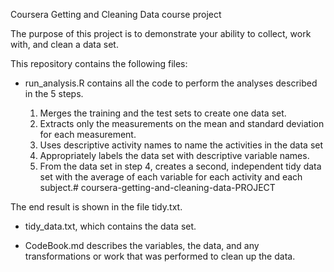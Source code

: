 Coursera Getting and Cleaning Data course project

The purpose of this project is to demonstrate your ability to collect, work with, and clean a data set.

This repository contains the following files:
  
  - run_analysis.R contains all the code to perform the analyses described in the 5 steps.
  
    1) Merges the training and the test sets to create one data set.
    2) Extracts only the measurements on the mean and standard deviation for each measurement.
    3) Uses descriptive activity names to name the activities in the data set
    4) Appropriately labels the data set with descriptive variable names.
    5) From the data set in step 4, creates a second, independent tidy data set with the average of each variable for each activity       and each subject.# coursera-getting-and-cleaning-data-PROJECT
  
   The end result is shown in the file tidy.txt.
  
  - tidy_data.txt, which contains the data set.
  
  - CodeBook.md describes the variables, the data, and any transformations or work that was performed to clean up the data.
